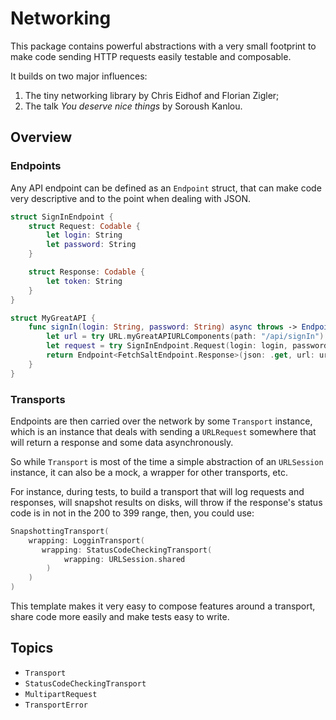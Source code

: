 # Networking

This package contains powerful abstractions with a very small footprint to make code sending HTTP requests
easily testable and composable.

It builds on two major influences:

1. The tiny networking library by Chris Eidhof and Florian Zigler;
1. The talk *You deserve nice things* by Soroush Kanlou.

## Overview

### Endpoints

Any API endpoint can be defined as an `Endpoint` struct, that can make code very descriptive and to the point
when dealing with JSON.

```swift
struct SignInEndpoint {
    struct Request: Codable {
        let login: String
        let password: String
    }

    struct Response: Codable {
        let token: String
    }
}

struct MyGreatAPI {
    func signIn(login: String, password: String) async throws -> Endpoint<SignInEndpoint.Response> {
        let url = try URL.myGreatAPIURLComponents(path: "/api/signIn")
        let request = try SignInEndpoint.Request(login: login, password: password)
        return Endpoint<FetchSaltEndpoint.Response>(json: .get, url: url, body: body)
    }
}
```

### Transports

Endpoints are then carried over the network by some `Transport` instance, which is an instance that deals
with sending a `URLRequest` somewhere that will return a response and some data asynchronously.

So while `Transport` is most of the time a simple abstraction of an `URLSession` instance, it can also be
a mock, a wrapper for other transports, etc.

For instance, during tests, to build a transport that will log requests and responses, will snapshot results 
on disks, will throw if the response's status code is in not in the 200 to 399 range, then, you could use:

```swift
SnapshottingTransport(
    wrapping: LogginTransport(
       wrapping: StatusCodeCheckingTransport(
            wrapping: URLSession.shared
        )
    )
)
```

This template makes it very easy to compose features around a transport, share code more easily and make 
tests easy to write.

## Topics

- ``Transport``
- ``StatusCodeCheckingTransport``
- ``MultipartRequest``
- ``TransportError``